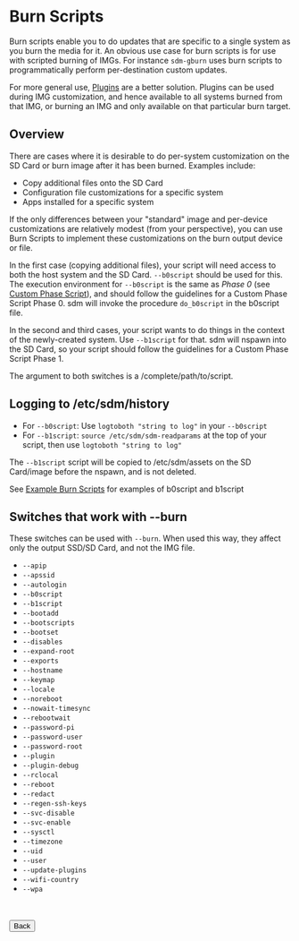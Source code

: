 # Burn Scripts

Burn scripts enable you to do updates that are specific to a single system as you burn the media for it. An obvious use case for burn scripts is for use with scripted burning of IMGs. For instance `sdm-gburn` uses burn scripts to programmatically perform per-destination custom updates.

For more general use, <a href="Plugins.md">Plugins</a> are a better solution. Plugins can be used during IMG customization, and hence available to all systems burned from that IMG, or burning an IMG and only available on that particular burn target.

## Overview

There are cases where it is desirable to do per-system customization on the SD Card or burn image after it has been burned. Examples include:

* Copy additional files onto the SD Card
* Configuration file customizations for a specific system
* Apps installed for a specific system

If the only differences between your "standard" image and per-device customizations are relatively modest (from your perspective), you can use Burn Scripts to implement these customizations on the burn output device or file.

In the first case (copying additional files), your script will need access to both the host system and the SD Card. `--b0script` should be used for this. The execution environment for `--b0script` is the same as *Phase 0* (see <a href="Custom-Phase-Script.md">Custom Phase Script</a>), and should follow the guidelines for a Custom Phase Script Phase 0. sdm will invoke the procedure `do_b0script` in the b0script file.

In the second and third cases, your script wants to do things in the context of the newly-created system. Use `--b1script` for that. sdm will nspawn into the SD Card, so your script should follow the guidelines for a Custom Phase Script Phase 1.

The argument to both switches is a /complete/path/to/script.

## Logging to /etc/sdm/history
* For `--b0script`: Use `logtoboth "string to log"` in your `--b0script`
* For `--b1script`: `source /etc/sdm/sdm-readparams` at the top of your script, then use `logtoboth "string to log"` 

The `--b1script` script will be copied to /etc/sdm/assets on the SD Card/image before the nspawn, and is not deleted.

See <a href="Example-Burn-Scripts.md">Example Burn Scripts</a> for examples of b0script and b1script

## Switches that work with --burn

These switches can be used with `--burn`. When used this way, they affect only the output SSD/SD Card, and not the IMG file.

* `--apip`
* `--apssid`
* `--autologin`
* `--b0script`
* `--b1script`
* `--bootadd`
* `--bootscripts`
* `--bootset`
* `--disables`
* `--expand-root`
* `--exports`
* `--hostname`
* `--keymap`
* `--locale`
* `--noreboot`
* `--nowait-timesync`
* `--rebootwait`
* `--password-pi`
* `--password-user`
* `--password-root`
* `--plugin`
* `--plugin-debug`
* `--rclocal`
* `--reboot`
* `--redact`
* `--regen-ssh-keys`
* `--svc-disable`
* `--svc-enable`
* `--sysctl`
* `--timezone`
* `--uid`
* `--user`
* `--update-plugins`
* `--wifi-country`
* `--wpa`
<br>
<br>
<form>
<input type="button" value="Back" onclick="history.back()">
</form>
